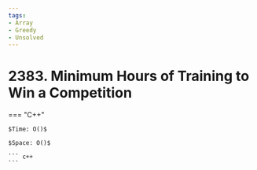```yaml
---
tags:
- Array
- Greedy
- Unsolved
---
```



# 2383. Minimum Hours of Training to Win a Competition

=== "C++"

    $Time: O()$

    $Space: O()$

    ``` c++
    ```